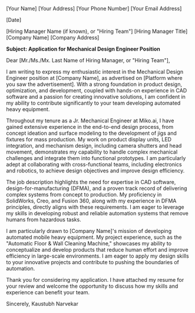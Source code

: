 [Your Name]
[Your Address]
[Your Phone Number]
[Your Email Address]

[Date]

[Hiring Manager Name (if known), or "Hiring Team"]
[Hiring Manager Title]
[Company Name]
[Company Address]

**Subject: Application for Mechanical Design Engineer Position**

Dear [Mr./Ms./Mx. Last Name of Hiring Manager, or "Hiring Team"],

I am writing to express my enthusiastic interest in the Mechanical Design Engineer position at [Company Name], as advertised on [Platform where you saw the advertisement]. With a strong foundation in product design, optimization, and development, coupled with hands-on experience in CAD software and a passion for creating innovative solutions, I am confident in my ability to contribute significantly to your team developing automated heavy equipment.

Throughout my tenure as a Jr. Mechanical Engineer at Miko.ai, I have gained extensive experience in the end-to-end design process, from concept ideation and surface modeling to the development of jigs and fixtures for mass production. My work on product display units, LED integration, and mechanism design, including camera shutters and head movement, demonstrates my capability to handle complex mechanical challenges and integrate them into functional prototypes. I am particularly adept at collaborating with cross-functional teams, including electronics and robotics, to achieve design objectives and improve design efficiency.

The job description highlights the need for expertise in CAD software, design-for-manufacturing (DFMA), and a proven track record of delivering complex systems from concept to production. My proficiency in SolidWorks, Creo, and Fusion 360, along with my experience in DFMA principles, directly aligns with these requirements. I am eager to leverage my skills in developing robust and reliable automation systems that remove humans from hazardous tasks.

I am particularly drawn to [Company Name]'s mission of developing automated mobile heavy equipment. My project experience, such as the "Automatic Floor & Wall Cleaning Machine," showcases my ability to conceptualize and develop products that reduce human effort and improve efficiency in large-scale environments. I am eager to apply my design skills to your innovative projects and contribute to pushing the boundaries of automation.

Thank you for considering my application. I have attached my resume for your review and welcome the opportunity to discuss how my skills and experience can benefit your team.

Sincerely,
Kaustubh Narvekar